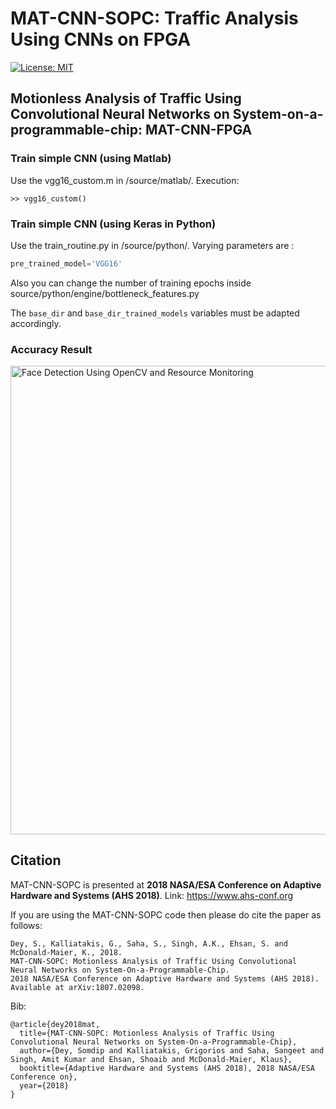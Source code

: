 # MAT-CNN-SOPC: Traffic Analysis Using CNNs on FPGA

[![License: MIT](https://img.shields.io/badge/License-MIT-red.svg)](https://github.com/somdipdey/MAT-CNN-FPGA_Traffic_Analysis_Using_CNNs_On_FPGA/blob/master/LICENSE)

## Motionless Analysis of Traffic Using Convolutional Neural Networks on System-on-a-programmable-chip: MAT-CNN-FPGA

### Train simple CNN (using Matlab)

Use the vgg16_custom.m in /source/matlab/. Execution:

    >> vgg16_custom()

### Train simple CNN (using Keras in Python)

Use the train_routine.py in /source/python/. Varying parameters are :

```python
pre_trained_model='VGG16'
```

Also you can change the number of training epochs inside source/python/engine/bottleneck_features.py

The `base_dir` and `base_dir_trained_models` variables must be adapted accordingly.


### Accuracy Result
<img width="750" alt="Face Detection Using OpenCV and Resource Monitoring" src="https://user-images.githubusercontent.com/8515608/41942318-fbaa5f28-7996-11e8-926c-f9575f12c347.png">

## Citation

MAT-CNN-SOPC is presented at **2018 NASA/ESA Conference on Adaptive Hardware and Systems (AHS 2018)**. Link: https://www.ahs-conf.org 

If you are using the MAT-CNN-SOPC code then please do cite the paper as follows:

    Dey, S., Kalliatakis, G., Saha, S., Singh, A.K., Ehsan, S. and McDonald-Maier, K., 2018. 
    MAT-CNN-SOPC: Motionless Analysis of Traffic Using Convolutional Neural Networks on System-On-a-Programmable-Chip. 
    2018 NASA/ESA Conference on Adaptive Hardware and Systems (AHS 2018). Available at arXiv:1807.02098.
    
Bib:
    
    @article{dey2018mat,
      title={MAT-CNN-SOPC: Motionless Analysis of Traffic Using Convolutional Neural Networks on System-On-a-Programmable-Chip},
      author={Dey, Somdip and Kalliatakis, Grigorios and Saha, Sangeet and Singh, Amit Kumar and Ehsan, Shoaib and McDonald-Maier, Klaus},
      booktitle={Adaptive Hardware and Systems (AHS 2018), 2018 NASA/ESA Conference on},
      year={2018}
    }
